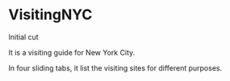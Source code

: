 # VisitingNYC
Initial cut

It is a visiting guide for New York City.

In four sliding tabs, it list the visiting sites for different purposes.
